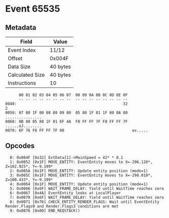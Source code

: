 # Event 65535

## Metadata

| Field           | Value    |
|-----------------|----------|
| Event Index     | 11/12    |
| Offset          | 0x004F   |
| Data Size       | 40 bytes |
| Calculated Size | 40 bytes |
| Instructions    | 10       |

```
      00 01 02 03 04 05 06 07  08 09 0A 0B 0C 0D 0E 0F
      -- -- -- -- -- -- -- --  -- -- -- -- -- -- -- --
0040:                                               32                 2
0050: 07 80 1F 00 08 80 09 80  05 80 1F 01 1F 00 0A 80  ................
0060: 0B 80 05 80 1F 01 6F 4A  F8 FF FF 7F F0 FF FF 7F  ......oJ........
0070: 6F 76 F8 FF FF 7F 00                              ov.....         
```

## Opcodes

```
  0: 0x004F [0x32] ExtData[1]->MainSpeed = 42* * 0.1
  1: 0x0052 [0x1F] MOVE_ENTITY: EventEntity moves to X=-296.120*, Z=102.925*, Y=-9.199*
  2: 0x005A [0x1F] MOVE_ENTITY: Update entity position (mode=1)
  3: 0x005C [0x1F] MOVE_ENTITY: EventEntity moves to X=-298.018*, Z=100.433*, Y=-9.199*
  4: 0x0064 [0x1F] MOVE_ENTITY: Update entity position (mode=1)
  5: 0x0066 [0x6F] WAIT_FRAME_DELAY: Yield until WaitTime reaches zero
  6: 0x0067 [0x4A] EventEntity looks at LocalPlayer
  7: 0x0070 [0x6F] WAIT_FRAME_DELAY: Yield until WaitTime reaches zero
  8: 0x0071 [0x76] CHECK_ENTITY_RENDER_FLAGS: Wait until EventEntity Render.Flags0 and Render.Flags3 conditions are met
  9: 0x0076 [0x00] END_REQSTACK()
```

